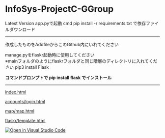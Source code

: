 # InfoSys-ProjectC-GGroup

Latest Version
app.pyで起動
cmd pip install -r requirements.txt で依存ファイルダウンロード




---------------------
作成したものをAddfileからこのGithub内にいれてください


manage.pyをflaskr起動時に使用してください</br>
※mainフォルダのようにflaskrフォルダと同じ階層のディレクトリに入れてください
pip3 install Flask

**コマンドプロンプトで pip install flask でインストール**

----------------------

[index.html](https://c2p31047.github.io/InfoSys-ProjectC-GGroup/)

[accounts/login.html](https://c2p31047.github.io/InfoSys-ProjectC-GGroup/accounts/login.html)

[map/map.html](https://c2p31047.github.io/InfoSys-ProjectC-GGroup/map/map.html)


[flaskr/template.html](https://c2p31047.github.io/InfoSys-ProjectC-GGroup/main/flaskr/templates/index.html)












[![Open in Visual Studio Code](https://open.vscode.dev/badges/open-in-vscode.svg)](https://vscode.dev/github.com/c2p31047/InfoSys-ProjectB-GGroup/)
